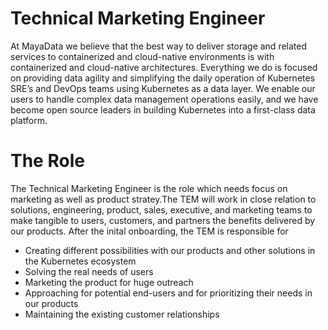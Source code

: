 Technical Marketing Engineer
============================

At MayaData we believe that the best way to deliver storage and
related services to containerized and cloud-native environments is
with containerized and cloud-native architectures. Everything we do is
focused on providing data agility and simplifying the daily operation
of Kubernetes SRE’s and DevOps teams using Kubernetes as a data
layer. We enable our users to handle complex data management
operations easily, and we have become open source leaders in building
Kubernetes into a first-class data platform.

The Role
========

The Technical Marketing Engineer is the role which needs focus on marketing 
as well as product stratey.The TEM will work in close relation to solutions, engineering, 
product, sales, executive, and marketing teams to make tangible to users, customers, 
and partners the benefits delivered by our products. After the inital onboarding, 
the TEM is responsible for 

* Creating different possibilities with our products and other solutions in the 
  Kubernetes ecosystem
* Solving the real needs of users
* Marketing the product for huge outreach
* Approaching for potential end-users and for prioritizing their needs in our products
* Maintaining the existing customer relationships
